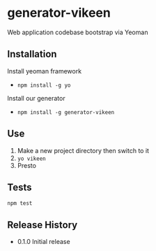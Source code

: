 generator-vikeen
================

Web application codebase bootstrap via Yeoman

## Installation
  Install yeoman framework
   - `npm install -g yo`

  Install our generator
   - `npm install -g generator-vikeen`

## Use
  1. Make a new project directory then switch to it
  2. `yo vikeen`
  3. Presto

## Tests

  `npm test`

## Release History

* 0.1.0 Initial release
